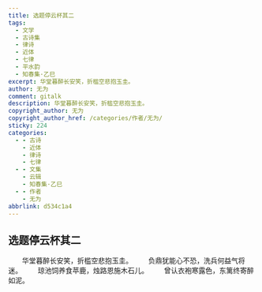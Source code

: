 ```yaml
---
title: 选题停云杯其二
tags:
  - 文学
  - 古诗集
  - 律诗
  - 近体
  - 七律
  - 平水韵
  - 知春集·乙巳
excerpt: 华堂暮醉长安笑，折槛空悲抱玉圭。
author: 无为
comment: gitalk
description: 华堂暮醉长安笑，折槛空悲抱玉圭。
copyright_author: 无为
copyright_author_href: /categories/作者/无为/
sticky: 224
categories:
  - - 古诗
    - 近体
    - 律诗
    - 七律
  - - 文集
    - 云辑
    - 知春集·乙巳
  - - 作者
    - 无为
abbrlink: d534c1a4
---
```

## 选题停云杯其二
&emsp;&emsp;华堂暮醉长安笑，折槛空悲抱玉圭。
&emsp;&emsp;负鼎犹能心不恐，洗兵何益气将迷。
&emsp;&emsp;琼池饲养食苹鹿，烛路恩施木石儿。
&emsp;&emsp;曾认衣袍寒露色，东篱终寄醉如泥。